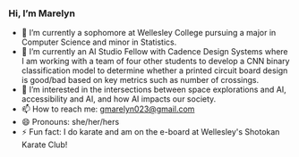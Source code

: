 ### Hi, I’m Marelyn
- 👀 I’m currently a sophomore at Wellesley College pursuing a major in Computer Science and minor in Statistics.
- 🌱 I’m currently an AI Studio Fellow with Cadence Design Systems where I am working with a team of four other students to develop
  a CNN binary classification model to determine whether a printed circuit board design is good/bad based on key metrics such as number of crossings.
- 💞️ I’m interested in the intersections between space explorations and AI, accessibility and AI, and how AI impacts our society.
- 📫 How to reach me: gmarelyn023@gmail.com
- 😄 Pronouns: she/her/hers
- ⚡ Fun fact: I do karate and am on the e-board at Wellesley's Shotokan Karate Club! 

<!---
mdgo23/mdgo23 is a ✨ special ✨ repository because its `README.md` (this file) appears on your GitHub profile.
You can click the Preview link to take a look at your changes.
--->
